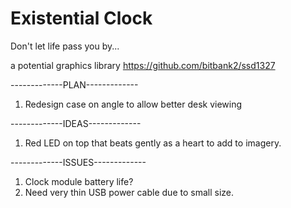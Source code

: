 # Existential Clock
 Don't let life pass you by...

a potential graphics library
https://github.com/bitbank2/ssd1327



-------------PLAN-------------
1. Redesign case on angle to allow better desk viewing


-------------IDEAS-------------
1. Red LED on top that beats gently as a heart to add to imagery.




-------------ISSUES-------------
1. Clock module battery life?
2. Need very thin USB power cable due to small size.